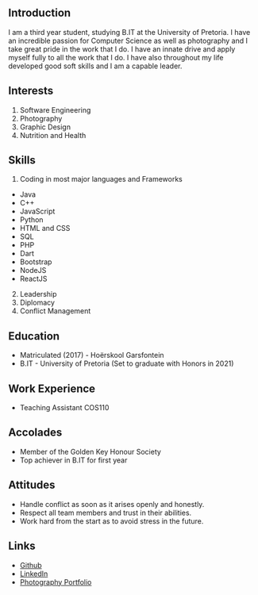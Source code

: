 ## Introduction
I am a third year student, studying B.IT at the University of Pretoria. I have an incredible passion for Computer Science as well as photography and I take great pride in the work that I do. I have an innate drive and apply myself fully to all the work that I do. I have also throughout my life developed good soft skills and I am a capable leader.

## Interests
1. Software Engineering
2. Photography
3. Graphic Design
4. Nutrition and Health

## Skills
1. Coding in most major languages and Frameworks
  + Java
  + C++
  + JavaScript
  + Python
  + HTML and CSS
  + SQL
  + PHP
  + Dart
  + Bootstrap
  + NodeJS
  + ReactJS
2. Leadership
3. Diplomacy
4. Conflict Management

## Education
+ Matriculated (2017) - Hoërskool Garsfontein
+ B.IT - University of Pretoria (Set to graduate with Honors in 2021)

## Work Experience 
+ Teaching Assistant COS110

## Accolades
+ Member of the Golden Key Honour Society
+ Top achiever in B.IT for first year 

## Attitudes
+ Handle conflict as soon as it arises openly and honestly.
+ Respect all team members and trust in their abilities.
+ Work hard from the start as to avoid stress in the future.

## Links
+ [Github](https://github.com/QuintonCoetzee)
+ [LinkedIn](https://www.linkedin.com/in/quinton-coetzee-3656a01a3/)
+ [Photography Portfolio](https://www.instagram.com/pure.instinct/)
